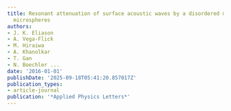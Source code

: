 ```yaml
---
title: Resonant attenuation of surface acoustic waves by a disordered monolayer of
  microspheres
authors:
- J. K. Eliason
- A. Vega-Flick
- M. Hiraiwa
- A. Khanolkar
- T. Gan
- N. Boechler ...
date: '2016-01-01'
publishDate: '2025-09-18T05:41:20.857017Z'
publication_types:
- article-journal
publication: '*Applied Physics Letters*'
---
```

